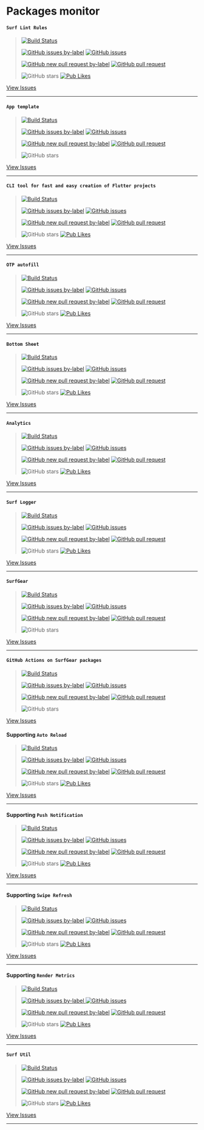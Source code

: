 # Packages monitor

#### `Surf Lint Rules`

> [![Build Status](https://shields.io/github/workflow/status/surfstudio/flutter-surf-lint-rules/Analysis?logo=github&logoColor=white)](https://github.com/surfstudio/flutter-surf-lint-rules)
>
> [![GitHub issues by-label](https://img.shields.io/github/issues-raw/surfstudio/flutter-surf-lint-rules/new%20issues)](https://github.com/surfstudio/flutter-surf-lint-rules/issues?q=is%3Aissue+is%3Aopen+label%3A%22new+issues%22)
> [![GitHub issues](https://img.shields.io/github/issues/surfstudio/flutter-surf-lint-rules)](https://github.com/surfstudio/flutter-surf-lint-rules/issues?q=is%3Aissue+is%3Aopen)
>
> [![GitHub new pull request by-label](https://img.shields.io/github/issues-pr-raw/surfstudio/flutter-surf-lint-rules/new%20pull%20request)](https://github.com/surfstudio/flutter-surf-lint-rules/pulls?q=is%3Apr+is%3Aopen+label%3A%22new+pull+request%22)
> [![GitHub pull request](https://img.shields.io/github/issues-pr/surfstudio/flutter-surf-lint-rules)](https://github.com/surfstudio/flutter-surf-lint-rules/pulls)
>
> ![GitHub stars](https://img.shields.io/github/stars/surfstudio/flutter-surf-lint-rules?style=social)
> [![Pub Likes](https://badgen.net/pub/likes/surf_lint_rules?label=pub%20likes)](https://pub.dev/packages/surf_lint_rules)

[View Issues](https://github.com/surfstudio/flutter-surf-lint-rules/issues)

---

#### `App template`

> [![Build Status](https://shields.io/github/workflow/status/surfstudio/surf-flutter-app-template/Analysis?logo=github&logoColor=white)](https://github.com/surfstudio/surf-flutter-app-template)
>
> [![GitHub issues by-label](https://img.shields.io/github/issues-raw/surfstudio/surf-flutter-app-template/new%20issues)](https://github.com/surfstudio/surf-flutter-app-template/issues?q=is%3Aissue+is%3Aopen+label%3A%22new+issues%22)
> [![GitHub issues](https://img.shields.io/github/issues/surfstudio/surf-flutter-app-template)](https://github.com/surfstudio/surf-flutter-app-template/issues?q=is%3Aissue+is%3Aopen)
>
> [![GitHub new pull request by-label](https://img.shields.io/github/issues-pr-raw/surfstudio/surf-flutter-app-template/new%20pull%20request)](https://github.com/surfstudio/surf-flutter-app-template/pulls?q=is%3Apr+is%3Aopen+label%3A%22new+pull+request%22)
> [![GitHub pull request](https://img.shields.io/github/issues-pr/surfstudio/surf-flutter-app-template)](https://github.com/surfstudio/surf-flutter-app-template/pulls)
>
> ![GitHub stars](https://img.shields.io/github/stars/surfstudio/surf-flutter-app-template?style=social)

[View Issues](https://github.com/surfstudio/surf-flutter-app-template/issues)

---

#### `CLI tool for fast and easy creation of Flutter projects`

> [![Build Status](https://shields.io/github/workflow/status/surfstudio/surf_flutter_starter/Analysis?logo=github&logoColor=white)](https://github.com/surfstudio/surf_flutter_starter)
>
> [![GitHub issues by-label](https://img.shields.io/github/issues-raw/surfstudio/surf_flutter_starter/new%20issues)](https://github.com/surfstudio/surf_flutter_starter/issues?q=is%3Aissue+is%3Aopen+label%3A%22new+issues%22)
> [![GitHub issues](https://img.shields.io/github/issues/surfstudio/surf_flutter_starter)](https://github.com/surfstudio/surf_flutter_starter/issues?q=is%3Aissue+is%3Aopen)
>
> [![GitHub new pull request by-label](https://img.shields.io/github/issues-pr-raw/surfstudio/surf_flutter_starter/new%20pull%20request)](https://github.com/surfstudio/surf_flutter_starter/pulls?q=is%3Apr+is%3Aopen+label%3A%22new+pull+request%22)
> [![GitHub pull request](https://img.shields.io/github/issues-pr/surfstudio/surf_flutter_starter)](https://github.com/surfstudio/surf_flutter_starter/pulls)
>
> ![GitHub stars](https://img.shields.io/github/stars/surfstudio/surf_flutter_starter?style=social)
> [![Pub Likes](https://badgen.net/pub/likes/surf_flutter_starter?label=pub%20likes)](https://pub.dev/packages/surf_flutter_starter)

[View Issues](https://github.com/surfstudio/surf_flutter_starter/issues)

---

#### `OTP autofill`

> [![Build Status](https://shields.io/github/workflow/status/surfstudio/flutter-otp-autofill/Analysis?logo=github&logoColor=white)](https://github.com/surfstudio/flutter-otp-autofill)
>
> [![GitHub issues by-label](https://img.shields.io/github/issues-raw/surfstudio/flutter-otp-autofill/new%20issues)](https://github.com/surfstudio/flutter-otp-autofill/issues?q=is%3Aissue+is%3Aopen+label%3A%22new+issues%22)
> [![GitHub issues](https://img.shields.io/github/issues/surfstudio/flutter-otp-autofill)](https://github.com/surfstudio/flutter-otp-autofill/issues?q=is%3Aissue+is%3Aopen)
>
> [![GitHub new pull request by-label](https://img.shields.io/github/issues-pr-raw/surfstudio/flutter-otp-autofill/new%20pull%20request)](https://github.com/surfstudio/flutter-otp-autofill/pulls?q=is%3Apr+is%3Aopen+label%3A%22new+pull+request%22)
> [![GitHub pull request](https://img.shields.io/github/issues-pr/surfstudio/flutter-otp-autofill)](https://github.com/surfstudio/flutter-otp-autofill/pulls)
>
> ![GitHub stars](https://img.shields.io/github/stars/surfstudio/flutter-otp-autofill?style=social)
> [![Pub Likes](https://badgen.net/pub/likes/otp_autofill?label=pub%20likes)](https://pub.dev/packages/otp_autofill)

[View Issues](https://github.com/surfstudio/flutter-otp-autofill/issues)

---

#### `Bottom Sheet`

> [![Build Status](https://shields.io/github/workflow/status/surfstudio/flutter-bottom-sheet/Analysis?logo=github&logoColor=white)](https://github.com/surfstudio/flutter-bottom-sheet)
>
> [![GitHub issues by-label](https://img.shields.io/github/issues-raw/surfstudio/flutter-bottom-sheet/new%20issues)](https://github.com/surfstudio/flutter-bottom-sheet/issues?q=is%3Aissue+is%3Aopen+label%3A%22new+issues%22)
> [![GitHub issues](https://img.shields.io/github/issues/surfstudio/flutter-bottom-sheet)](https://github.com/surfstudio/flutter-bottom-sheet/issues?q=is%3Aissue+is%3Aopen)
>
> [![GitHub new pull request by-label](https://img.shields.io/github/issues-pr-raw/surfstudio/flutter-bottom-sheet/new%20pull%20request)](https://github.com/surfstudio/flutter-bottom-sheet/pulls?q=is%3Apr+is%3Aopen+label%3A%22new+pull+request%22)
> [![GitHub pull request](https://img.shields.io/github/issues-pr/surfstudio/flutter-bottom-sheet)](https://github.com/surfstudio/flutter-bottom-sheet/pulls)
>
> ![GitHub stars](https://img.shields.io/github/stars/surfstudio/flutter-bottom-sheet?style=social)
> [![Pub Likes](https://badgen.net/pub/likes/bottom_sheet?label=pub%20likes)](https://pub.dev/packages/bottom_sheet)

[View Issues](https://github.com/surfstudio/flutter-bottom-sheet/issues)

---

#### `Analytics`

> [![Build Status](https://shields.io/github/workflow/status/surfstudio/flutter-analytics/Analysis?logo=github&logoColor=white)](https://github.com/surfstudio/flutter-analytics)
>
> [![GitHub issues by-label](https://img.shields.io/github/issues-raw/surfstudio/flutter-analytics/new%20issues)](https://github.com/surfstudio/flutter-analytics/issues?q=is%3Aissue+is%3Aopen+label%3A%22new+issues%22)
> [![GitHub issues](https://img.shields.io/github/issues/surfstudio/flutter-analytics)](https://github.com/surfstudio/flutter-analytics/issues?q=is%3Aissue+is%3Aopen)
>
> [![GitHub new pull request by-label](https://img.shields.io/github/issues-pr-raw/surfstudio/flutter-analytics/new%20pull%20request)](https://github.com/surfstudio/flutter-analytics/pulls?q=is%3Apr+is%3Aopen+label%3A%22new+pull+request%22)
> [![GitHub pull request](https://img.shields.io/github/issues-pr/surfstudio/flutter-analytics)](https://github.com/surfstudio/flutter-analytics/pulls)
>
> ![GitHub stars](https://img.shields.io/github/stars/surfstudio/flutter-analytics?style=social)
> [![Pub Likes](https://badgen.net/pub/likes/analytics?label=pub%20likes)](https://pub.dev/packages/analytics)

[View Issues](https://github.com/surfstudio/flutter-analytics/issues)

---

#### `Surf Logger`

> [![Build Status](https://shields.io/github/workflow/status/surfstudio/flutter-surf-logger/Analysis?logo=github&logoColor=white)](https://github.com/surfstudio/flutter-surf-logger)
>
> [![GitHub issues by-label](https://img.shields.io/github/issues-raw/surfstudio/flutter-surf-logger/new%20issues)](https://github.com/surfstudio/flutter-surf-logger/issues?q=is%3Aissue+is%3Aopen+label%3A%22new+issues%22)
> [![GitHub issues](https://img.shields.io/github/issues/surfstudio/flutter-surf-logger)](https://github.com/surfstudio/flutter-surf-logger/issues?q=is%3Aissue+is%3Aopen)
>
> [![GitHub new pull request by-label](https://img.shields.io/github/issues-pr-raw/surfstudio/flutter-surf-logger/new%20pull%20request)](https://github.com/surfstudio/flutter-surf-logger/pulls?q=is%3Apr+is%3Aopen+label%3A%22new+pull+request%22)
> [![GitHub pull request](https://img.shields.io/github/issues-pr/surfstudio/flutter-surf-logger)](https://github.com/surfstudio/flutter-surf-logger/pulls)
>
> ![GitHub stars](https://img.shields.io/github/stars/surfstudio/flutter-surf-logger?style=social)
> [![Pub Likes](https://badgen.net/pub/likes/surf_logger?label=pub%20likes)](https://pub.dev/packages/surf_logger)

[View Issues](https://github.com/surfstudio/flutter-surf-logger/issues)

---

#### `SurfGear`

> [![Build Status](https://shields.io/github/workflow/status/surfstudio/SurfGear/Analysis?logo=github&logoColor=white)](https://github.com/surfstudio/SurfGear)
>
> [![GitHub issues by-label](https://img.shields.io/github/issues-raw/surfstudio/SurfGear/new%20issues)](https://github.com/surfstudio/SurfGear/issues?q=is%3Aissue+is%3Aopen+label%3A%22new+issues%22)
> [![GitHub issues](https://img.shields.io/github/issues/surfstudio/SurfGear)](https://github.com/surfstudio/SurfGear/issues?q=is%3Aissue+is%3Aopen)
>
> [![GitHub new pull request by-label](https://img.shields.io/github/issues-pr-raw/surfstudio/flutter-bottom-navigation-bar/new%20pull%20request)](https://github.com/surfstudio/SurfGear/pulls?q=is%3Apr+is%3Aopen+label%3A%22new+pull+request%22)
> [![GitHub pull request](https://img.shields.io/github/issues-pr/surfstudio/SurfGear)](https://github.com/surfstudio/SurfGear/pulls)
>
> ![GitHub stars](https://img.shields.io/github/stars/surfstudio/SurfGear?style=social)

[View Issues](https://github.com/surfstudio/SurfGear/issues)

---

#### `GitHub Actions on SurfGear packages`

> [![Build Status](https://shields.io/github/workflow/status/surfstudio/flutter-ci-workflows/Analysis?logo=github&logoColor=white)](https://github.com/surfstudio/flutter-ci-workflows)
>
> [![GitHub issues by-label](https://img.shields.io/github/issues-raw/surfstudio/flutter-ci-workflows/new%20issues)](https://github.com/surfstudio/flutter-ci-workflows/issues?q=is%3Aissue+is%3Aopen+label%3A%22new+issues%22)
> [![GitHub issues](https://img.shields.io/github/issues/surfstudio/flutter-ci-workflows)](https://github.com/surfstudio/flutter-ci-workflows/issues?q=is%3Aissue+is%3Aopen)
>
> [![GitHub new pull request by-label](https://img.shields.io/github/issues-pr-raw/surfstudio/flutter-bottom-navigation-bar/new%20pull%20request)](https://github.com/surfstudio/flutter-ci-workflows/pulls?q=is%3Apr+is%3Aopen+label%3A%22new+pull+request%22)
> [![GitHub pull request](https://img.shields.io/github/issues-pr/surfstudio/flutter-ci-workflows)](https://github.com/surfstudio/flutter-ci-workflows/pulls)
>
> ![GitHub stars](https://img.shields.io/github/stars/surfstudio/flutter-ci-workflows?style=social)

[View Issues](https://github.com/surfstudio/flutter-ci-workflows/issues)

#### Supporting `Auto Reload`

> [![Build Status](https://shields.io/github/workflow/status/surfstudio/flutter-auto-reload/Analysis?logo=github&logoColor=white)](https://github.com/surfstudio/flutter-auto-reload)
>
> [![GitHub issues by-label](https://img.shields.io/github/issues-raw/surfstudio/flutter-auto-reload/new%20issues)](https://github.com/surfstudio/flutter-auto-reload/issues?q=is%3Aissue+is%3Aopen+label%3A%22new+issues%22)
> [![GitHub issues](https://img.shields.io/github/issues/surfstudio/flutter-auto-reload)](https://github.com/surfstudio/flutter-auto-reload/issues?q=is%3Aissue+is%3Aopen)
>
> [![GitHub new pull request by-label](https://img.shields.io/github/issues-pr-raw/surfstudio/flutter-bottom-navigation-bar/new%20pull%20request)](https://github.com/surfstudio/flutter-auto-reload/pulls?q=is%3Apr+is%3Aopen+label%3A%22new+pull+request%22)
> [![GitHub pull request](https://img.shields.io/github/issues-pr/surfstudio/flutter-auto-reload)](https://github.com/surfstudio/flutter-auto-reload/pulls)
>
> ![GitHub stars](https://img.shields.io/github/stars/surfstudio/flutter-auto-reload?style=social)
> [![Pub Likes](https://badgen.net/pub/likes/auto_reload?label=pub%20likes)](https://pub.dev/packages/auto_reload)

[View Issues](https://github.com/surfstudio/flutter-auto-reload/issues)

---

#### Supporting `Push Notification`

> [![Build Status](https://shields.io/github/workflow/status/surfstudio/flutter-push-notification/Analysis?logo=github&logoColor=white)](https://github.com/surfstudio/flutter-push-notification)
>
> [![GitHub issues by-label](https://img.shields.io/github/issues-raw/surfstudio/flutter-push-notification/new%20issues)](https://github.com/surfstudio/flutter-push-notification/issues?q=is%3Aissue+is%3Aopen+label%3A%22new+issues%22)
> [![GitHub issues](https://img.shields.io/github/issues/surfstudio/flutter-push-notification)](https://github.com/surfstudio/flutter-push-notification/issues?q=is%3Aissue+is%3Aopen)
>
> [![GitHub new pull request by-label](https://img.shields.io/github/issues-pr-raw/surfstudio/flutter-push-notification/new%20pull%20request)](https://github.com/surfstudio/flutter-push-notification/pulls?q=is%3Apr+is%3Aopen+label%3A%22new+pull+request%22)
> [![GitHub pull request](https://img.shields.io/github/issues-pr/surfstudio/flutter-push-notification)](https://github.com/surfstudio/flutter-push-notification/pulls)
>
> ![GitHub stars](https://img.shields.io/github/stars/surfstudio/flutter-push-notification?style=social)
> [![Pub Likes](https://badgen.net/pub/likes/push_notification?label=pub%20likes)](https://pub.dev/packages/push_notification)

[View Issues](https://github.com/surfstudio/flutter-push-notification/issues)

---

#### Supporting `Swipe Refresh`

> [![Build Status](https://shields.io/github/workflow/status/surfstudio/flutter-swipe-refresh/Analysis?logo=github&logoColor=white)](https://github.com/surfstudio/flutter-swipe-refresh)
>
> [![GitHub issues by-label](https://img.shields.io/github/issues-raw/surfstudio/flutter-swipe-refresh/new%20issues)](https://github.com/surfstudio/flutter-swipe-refresh/issues?q=is%3Aissue+is%3Aopen+label%3A%22new+issues%22)
> [![GitHub issues](https://img.shields.io/github/issues/surfstudio/flutter-swipe-refresh)](https://github.com/surfstudio/flutter-swipe-refresh/issues?q=is%3Aissue+is%3Aopen)
>
> [![GitHub new pull request by-label](https://img.shields.io/github/issues-pr-raw/surfstudio/flutter-swipe-refresh/new%20pull%20request)](https://github.com/surfstudio/flutter-swipe-refresh/pulls?q=is%3Apr+is%3Aopen+label%3A%22new+pull+request%22)
> [![GitHub pull request](https://img.shields.io/github/issues-pr/surfstudio/flutter-swipe-refresh)](https://github.com/surfstudio/flutter-swipe-refresh/pulls)
>
> ![GitHub stars](https://img.shields.io/github/stars/surfstudio/flutter-swipe-refresh?style=social)
> [![Pub Likes](https://badgen.net/pub/likes/swipe_refresh?label=pub%20likes)](https://pub.dev/packages/swipe_refresh)

[View Issues](https://github.com/surfstudio/flutter-swipe-refresh/issues)

---

#### Supporting `Render Metrics`

> [![Build Status](https://shields.io/github/workflow/status/surfstudio/flutter-render-metrics/Analysis?logo=github&logoColor=white)](https://github.com/surfstudio/flutter-render-metrics)
>
> [![GitHub issues by-label](https://img.shields.io/github/issues-raw/surfstudio/flutter-render-metrics/new%20issues) ](https://github.com/surfstudio/flutter-render-metrics/issues?q=is%3Aissue+is%3Aopen+label%3A%22new+issues%22)
> [![GitHub issues](https://img.shields.io/github/issues/surfstudio/flutter-render-metrics)](https://github.com/surfstudio/flutter-render-metrics/issues?q=is%3Aissue+is%3Aopen)
>
> [![GitHub new pull request by-label](https://img.shields.io/github/issues-pr-raw/surfstudio/flutter-render-metrics/new%20pull%20request)](https://github.com/surfstudio/flutter-render-metrics/pulls?q=is%3Apr+is%3Aopen+label%3A%22new+pull+request%22)
> [![GitHub pull request](https://img.shields.io/github/issues-pr/surfstudio/flutter-render-metrics)](https://github.com/surfstudio/flutter-render-metrics/pulls)
>
> ![GitHub stars](https://img.shields.io/github/stars/surfstudio/flutter-render-metrics?style=social)
> [![Pub Likes](https://badgen.net/pub/likes/render_metrics?label=pub%20likes)](https://pub.dev/packages/render_metrics)

[View Issues](https://github.com/surfstudio/flutter-render-metrics/issues)

---

#### `Surf Util`

> [![Build Status](https://shields.io/github/workflow/status/surfstudio/flutter-surf-util/Analysis?logo=github&logoColor=white)](https://github.com/surfstudio/flutter-surf-util)
>
> [![GitHub issues by-label](https://img.shields.io/github/issues-raw/surfstudio/flutter-surf-util/new%20issues)](https://github.com/surfstudio/flutter-surf-util/issues?q=is%3Aissue+is%3Aopen+label%3A%22new+issues%22)
> [![GitHub issues](https://img.shields.io/github/issues/surfstudio/flutter-surf-util)](https://github.com/surfstudio/flutter-surf-util/issues?q=is%3Aissue+is%3Aopen)
>
> [![GitHub new pull request by-label](https://img.shields.io/github/issues-pr-raw/surfstudio/flutter-surf-util/new%20pull%20request)](https://github.com/surfstudio/flutter-surf-util/pulls?q=is%3Apr+is%3Aopen+label%3A%22new+pull+request%22)
> [![GitHub pull request](https://img.shields.io/github/issues-pr/surfstudio/flutter-surf-util)](https://github.com/surfstudio/flutter-surf-util/pulls)
>
> ![GitHub stars](https://img.shields.io/github/stars/surfstudio/flutter-surf-util?style=social)
> [![Pub Likes](https://badgen.net/pub/likes/surf_util?label=pub%20likes)](https://pub.dev/packages/surf_util)

[View Issues](https://github.com/surfstudio/flutter-surf-util/issues)

---
